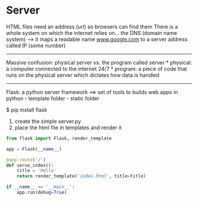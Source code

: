 Server
======

HTML files need an address (url) so browsers can find them
There is a whole system on which the internet relies on... the DNS (domain name system)
    --> it maps a readable name www.google.com to a server address called IP (some number)

***
Massive confusion: physical server vs. the program called server
    * physical: a computer connected to the internet 24/7
    * program: a piece of code that runs on the physical server which dictates how data is handled
***

Flask: a python server framework ==> set of tools to builds web apps in python
    - template folder
    - static folder

$ pip install flask

1. create the simple server.py
2. place the html file in templates and render it

```python
from flask import Flask, render_template

app = Flask(__name__)

@app.route('/')
def serve_index():
    title = 'Hello'
    return render_template('index.html', title=title)

if __name__ == '__main__':
    app.run(debug=True)
```